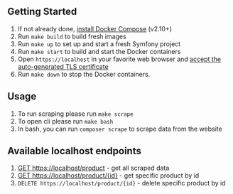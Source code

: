 ## Getting Started

1. If not already done, [install Docker Compose](https://docs.docker.com/compose/install/) (v2.10+)
2. Run `make build` to build fresh images
3. Run `make up` to set up and start a fresh Symfony project
4. Run `make start` to build and start the Docker containers
5. Open `https://localhost` in your favorite web browser and [accept the auto-generated TLS certificate](https://stackoverflow.com/a/15076602/1352334)
6. Run `make down` to stop the Docker containers.

## Usage
1. To run scraping please run `make scrape` 
2. To open cli please run `make bash`
3. In bash, you can run `composer scrape` to scrape data from the website

## Available localhost endpoints
1. [GET https://localhost/product](https://localhost/product) - get all scraped data
2. [GET https://localhost/product/{id}](https://localhost/product/1) - get specific product by id
3. `DELETE https://localhost/product/{id}` - delete specific product by id
